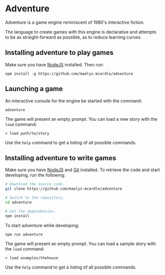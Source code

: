 # Adventure

Adventure is a game engine reminiscent of 1980's interactive fiction.

The language to create games with this engine is declarative and attempts
to be as straight-forward as possible, as to reduce learning curves. 

## Installing adventure to play games

Make sure you have [NodeJS](https://nodejs.org/) installed. Then run:

`npm install -g https://github.com/maelys-mcardle/adventure`

## Launching a game

An interactive console for the engine be started with the command:

`adventure`

The game will present an empty prompt. You can load a new story 
with the `load` command:

`> load path/to/story`

Use the `help` command to get a listing of all possible commands.

## Installing adventure to write games

Make sure you have [NodeJS](https://nodejs.org/) and [Git](https://git-scm.com/)
installed. To retrieve the code and start developing, run the following:

```bash
# Download the source code.
git clone https://github.com/maelys-mcardle/adventure

# Switch to the repository.
cd adventure

# Get the dependencies.
npm install
```

To start adventure while developing:

`npm run adventure`

The game will present an empty prompt. You can load a sample story 
with the `load` command:

`> load examples/thehouse`

Use the `help` command to get a listing of all possible commands.